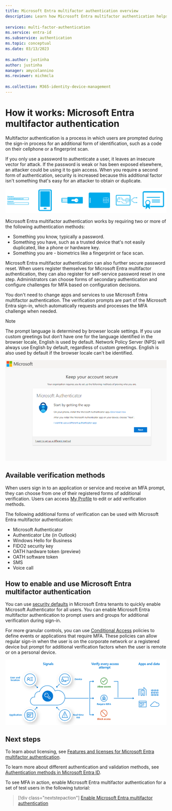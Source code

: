 ```yaml
---
title: Microsoft Entra multifactor authentication overview
description: Learn how Microsoft Entra multifactor authentication helps safeguard access to data and applications while meeting user demand for a simple sign-in process.

services: multi-factor-authentication
ms.service: entra-id
ms.subservice: authentication
ms.topic: conceptual
ms.date: 03/13/2023

ms.author: justinha
author: justinha
manager: amycolannino
ms.reviewer: michmcla

ms.collection: M365-identity-device-management
---
```

# How it works: Microsoft Entra multifactor authentication

Multifactor authentication is a process in which users are prompted during the sign-in process for an additional form of identification, such as a code on their cellphone or  a fingerprint scan.

If you only use a password to authenticate a user, it leaves an insecure vector for attack. If the password is weak or has been exposed elsewhere, an attacker could be using it to gain access. When you require a second form of authentication, security is increased because this additional factor isn't something that's easy for an attacker to obtain or duplicate.

![Conceptual image of the various forms of multifactor authentication.](./media/concept-mfa-howitworks/methods.png)

Microsoft Entra multifactor authentication works by requiring two or more of the following authentication methods:

* Something you know, typically a password.
* Something you have, such as a trusted device that's not easily duplicated, like a phone or hardware key.
* Something you are - biometrics like a fingerprint or face scan.

Microsoft Entra multifactor authentication can also further secure password reset. When users register themselves for Microsoft Entra multifactor authentication, they can also register for self-service password reset in one step. Administrators can choose forms of secondary authentication and configure challenges for MFA based on configuration decisions. 

You don't need to change apps and services to use Microsoft Entra multifactor authentication. The verification prompts are part of the Microsoft Entra sign-in, which automatically requests and processes the MFA challenge when needed. 

>[!NOTE]
>The prompt language is determined by browser locale settings. If you use custom greetings but don’t have one for the language identified in the browser locale, English is used by default. Network Policy Server (NPS) will always use English by default, regardless of custom greetings. English is also used by default if the browser locale can't be identified. 

![MFA sign-in screen.](media/concept-mfa-howitworks/sign-in-screen.png)

## Available verification methods

When users sign in to an application or service and receive an MFA prompt, they can choose from one of their registered forms of additional verification. Users can access [My Profile](https://myprofile.microsoft.com) to edit or add verification methods.

The following additional forms of verification can be used with Microsoft Entra multifactor authentication:

* Microsoft Authenticator 
* Authenticator Lite (in Outlook)
* Windows Hello for Business
* FIDO2 security key
* OATH hardware token (preview)
* OATH software token
* SMS
* Voice call

<a name='how-to-enable-and-use-azure-ad-multi-factor-authentication'></a>

## How to enable and use Microsoft Entra multifactor authentication

You can use [security defaults](~/fundamentals/security-defaults.md) in Microsoft Entra tenants to quickly enable Microsoft Authenticator for all users. You can enable Microsoft Entra multifactor authentication to prompt users and groups for additional verification during sign-in. 

For more granular controls, you can use [Conditional Access](~/identity/conditional-access/overview.md) policies to define events or applications that require MFA. These policies can allow regular sign-in when the user is on the corporate network or a registered device but prompt for additional verification factors when the user is remote or on a personal device.

![Diagram that shows how Conditional Access works to secure the sign-in process.](media/tutorial-enable-azure-mfa/conditional-access-overview.png)

## Next steps

To learn about licensing, see [Features and licenses for Microsoft Entra multifactor authentication](concept-mfa-licensing.md).

To learn more about different authentication and validation methods, see [Authentication methods in Microsoft Entra ID](concept-authentication-methods.md).

To see MFA in action, enable Microsoft Entra multifactor authentication for a set of test users in the following tutorial:

> [!div class="nextstepaction"]
> [Enable Microsoft Entra multifactor authentication](./tutorial-enable-azure-mfa.md)
